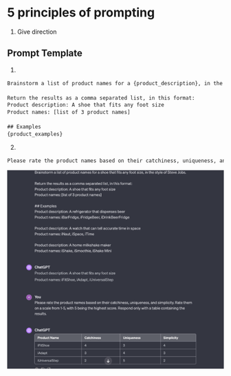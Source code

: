 # 5 principles of prompting
1. Give direction

## Prompt Template
1. 
```txt
Brainstorm a list of product names for a {product_description}, in the style of {famous_inventor}.

Return the results as a comma separated list, in this format:
Product description: A shoe that fits any foot size
Product names: [list of 3 product names]

## Examples
{product_examples}
```

2. 
```txt
Please rate the product names based on their catchiness, uniqueness, and simplicity. Rate them on a scale from 1-5, with 5 being the highest score. Respond only with a table containing the results.
```

![alt text](image.png)
